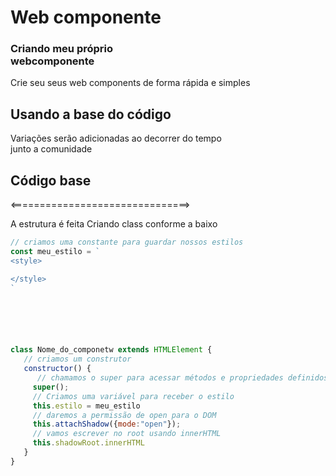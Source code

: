  # Web componente


  <h3 text-align="center">Criando meu próprio<br> webcomponente</h3>

Crie seu seus web components de forma rápida e simples<br>
<h2>Usando a base do código</h2>
<p>
 Variações serão adicionadas 
 ao decorrer do tempo <br> junto a comunidade 
</p>

## Código base
<===============================>

A estrutura é feita Criando class
 conforme a baixo <br>

``` javascript 
// criamos uma constante para guardar nossos estilos 
const meu_estilo = `
<style>

</style>
`






class Nome_do_componetw extends HTMLElement {
   // criamos um construtor 
   constructor() {
      // chamamos o super para acessar métodos e propriedades definidos na classe 
     super();
     // Criamos uma variável para receber o estilo 
     this.estilo = meu_estilo
     // daremos a permissão de open para o DOM
     this.attachShadow({mode:"open"});
     // vamos escrever no root usando innerHTML 
     this.shadowRoot.innerHTML
   }
}

```
